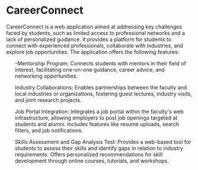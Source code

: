 # CareerConnect
CareerConnect is a web application aimed at addressing key challenges faced by students, such as limited access to professional networks and a lack of personalized guidance. It provides a platform for students to connect with experienced professionals, collaborate with industries, and explore job opportunities. The application offers the following features:

<ul>
  -Mentorship Program: Connects students with mentors in their field of interest, facilitating one-on-one guidance, career advice, and networking opportunities.
  
  Industry Collaborations: Enables partnerships between the faculty and local industries or organizations, fostering guest lectures, industry visits, and joint research projects.
  
  Job Portal Integration: Integrates a job portal within the faculty's web infrastructure, allowing employers to post job openings targeted at students and alumni. Includes features like resume uploads, search filters, and job notifications.
  
  Skills Assessment and Gap Analysis Test: Provides a web-based tool for students to assess their skills and identify gaps in relation to industry requirements. Offers personalized recommendations for skill development through online courses, tutorials, and workshops.
</ul>
